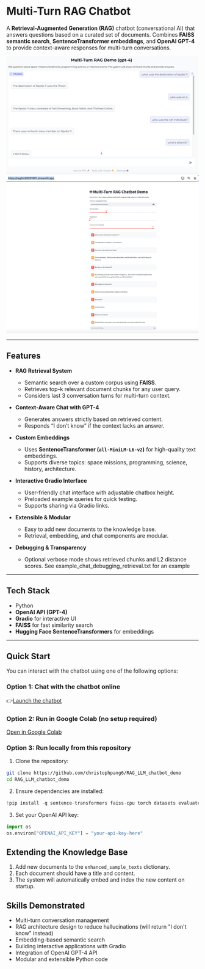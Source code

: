 # Multi-Turn RAG Chatbot

A **Retrieval-Augmented Generation (RAG)** chatbot (conversational AI) that answers questions based on a curated set of documents. Combines **FAISS semantic search**, **SentenceTransformer embeddings**, and **OpenAI GPT-4** to provide context-aware responses for multi-turn conversations.

![Multi-Turn RAG Demo with gradio chat UI](multi-turn_RAG_demo.png)
![Multi-Turn RAG Demo with Streamlit chat UI](rag_llm_streamlit.png)


---

## Features

- **RAG Retrieval System**  
  - Semantic search over a custom corpus using **FAISS**.  
  - Retrieves top-k relevant document chunks for any user query.  
  - Considers last 3 conversation turns for multi-turn context.

- **Context-Aware Chat with GPT-4**  
  - Generates answers strictly based on retrieved content.  
  - Responds “I don’t know” if the context lacks an answer.  

- **Custom Embeddings**  
  - Uses **SentenceTransformer (`all-MiniLM-L6-v2`)** for high-quality text embeddings.  
  - Supports diverse topics: space missions, programming, science, history, architecture.  

- **Interactive Gradio Interface**  
  - User-friendly chat interface with adjustable chatbox height.  
  - Preloaded example queries for quick testing.  
  - Supports sharing via Gradio links.  

- **Extensible & Modular**  
  - Easy to add new documents to the knowledge base.  
  - Retrieval, embedding, and chat components are modular.  

- **Debugging & Transparency**  
  - Optional verbose mode shows retrieved chunks and L2 distance scores. See example_chat_debugging_retrieval.txt for an example

---

## Tech Stack

- Python  
- **OpenAI API (GPT-4)**  
- **Gradio** for interactive UI  
- **FAISS** for fast similarity search  
- **Hugging Face SentenceTransformers** for embeddings  

---

## Quick Start

You can interact with the chatbot using one of the following options:

### Option 1: Chat with the chatbot online
👉[Launch the chatbot](https://ragllm20251001.streamlit.app/)

### Option 2: Run in Google Colab (no setup required)
[Open in Google Colab](https://colab.research.google.com/drive/1aetVpiI01FlGcQmJQE32crX949Ft0qi0?usp=sharing)

### Option 3: Run locally from this repository
1. Clone the repository:

```bash
git clone https://github.com/christophpang6/RAG_LLM_chatbot_demo
cd RAG_LLM_chatbot_demo
```

2. Ensure dependencies are installed:

```python
!pip install -q sentence-transformers faiss-cpu torch datasets evaluate rouge-score openai gradio
```
3. Set your OpenAI API key:

```python
import os
os.environ["OPENAI_API_KEY"] = "your-api-key-here"
```

## Extending the Knowledge Base

1. Add new documents to the `enhanced_sample_texts` dictionary.  
2. Each document should have a title and content.  
3. The system will automatically embed and index the new content on startup.  


## Skills Demonstrated

- Multi-turn conversation management  
- RAG architecture design to reduce hallucinations (will return "I don't know" instead)
- Embedding-based semantic search  
- Building interactive applications with Gradio  
- Integration of OpenAI GPT-4 API  
- Modular and extensible Python code  
